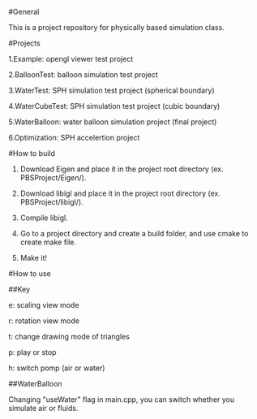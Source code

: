 #General

This is a project repository for physically based simulation class.

#Projects

1.Example:       opengl viewer test project

2.BalloonTest:   balloon simulation test project

3.WaterTest:     SPH simulation test project (spherical boundary)

4.WaterCubeTest: SPH simulation test project (cubic boundary)

5.WaterBalloon:  water balloon simulation project (final project)

6.Optimization:  SPH accelertion project

#How to build

1. Download Eigen and place it in the project root directory (ex. PBSProject/Eigen/).

2. Download libigl and place it in the project root directory (ex. PBSProject/libigl/).

3. Compile libigl.

4. Go to a project directory and create a build folder, and use cmake to create make file.

5. Make it!

#How to use

##Key

e: scaling view mode

r: rotation view mode

t: change drawing mode of triangles

p: play or stop

h: switch pomp (air or water)

##WaterBalloon

Changing "useWater" flag in main.cpp, you can switch whether you simulate air or fluids.

